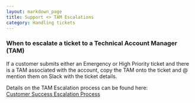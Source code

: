 ```yaml
---
layout: markdown_page
title: Support <> TAM Escalations
category: Handling tickets
---
```


### When to escalate a ticket to a Technical Account Manager (TAM)

If a customer submits either an Emergency or High Priority ticket and there is a TAM associated with the account, copy the TAM onto the ticket and @ mention them on Slack with the ticket details.  

Details on the TAM Escalation process can be found here:  
[Customer Success Escalation Process](/handbook/customer-success/tam/escalations/index.html)
